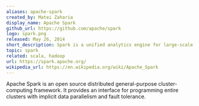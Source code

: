 ```yaml
---
aliases: apache-spark
created_by: Matei Zaharia
display_name: Apache Spark
github_url: https://github.com/apache/spark
logo: spark.png
released: May 26, 2014
short_description: Spark is a unified analytics engine for large-scale data processing.
topic: spark
related: scala, hadoop
url: https://spark.apache.org/
wikipedia_url: https://en.wikipedia.org/wiki/Apache_Spark
---
```

Apache Spark is an open source distributed general-purpose cluster-computing framework. It provides an interface for programming entire clusters with implicit data parallelism and fault tolerance.
